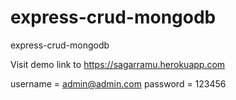 # express-crud-mongodb
express-crud-mongodb


Visit demo link to https://sagarramu.herokuapp.com

username = admin@admin.com
password = 123456
